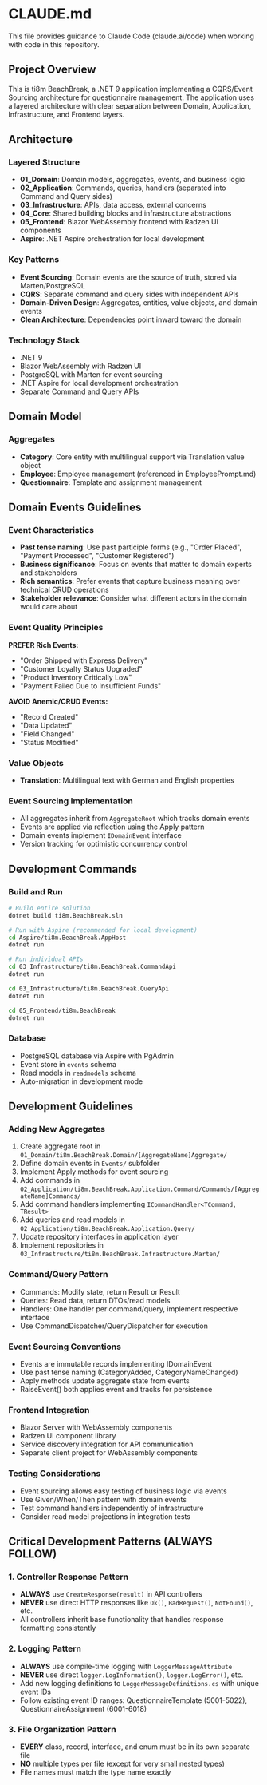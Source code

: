 # CLAUDE.md

This file provides guidance to Claude Code (claude.ai/code) when working with code in this repository.

## Project Overview

This is ti8m BeachBreak, a .NET 9 application implementing a CQRS/Event Sourcing architecture for questionnaire management. The application uses a layered architecture with clear separation between Domain, Application, Infrastructure, and Frontend layers.

## Architecture

### Layered Structure
- **01_Domain**: Domain models, aggregates, events, and business logic
- **02_Application**: Commands, queries, handlers (separated into Command and Query sides)
- **03_Infrastructure**: APIs, data access, external concerns
- **04_Core**: Shared building blocks and infrastructure abstractions
- **05_Frontend**: Blazor WebAssembly frontend with Radzen UI components
- **Aspire**: .NET Aspire orchestration for local development

### Key Patterns
- **Event Sourcing**: Domain events are the source of truth, stored via Marten/PostgreSQL
- **CQRS**: Separate command and query sides with independent APIs
- **Domain-Driven Design**: Aggregates, entities, value objects, and domain events
- **Clean Architecture**: Dependencies point inward toward the domain

### Technology Stack
- .NET 9
- Blazor WebAssembly with Radzen UI
- PostgreSQL with Marten for event sourcing
- .NET Aspire for local development orchestration
- Separate Command and Query APIs

## Domain Model

### Aggregates
- **Category**: Core entity with multilingual support via Translation value object
- **Employee**: Employee management (referenced in EmployeePrompt.md)
- **Questionnaire**: Template and assignment management

## Domain Events Guidelines

### Event Characteristics
- **Past tense naming**: Use past participle forms (e.g., "Order Placed", "Payment Processed", "Customer Registered")
- **Business significance**: Focus on events that matter to domain experts and stakeholders
- **Rich semantics**: Prefer events that capture business meaning over technical CRUD operations
- **Stakeholder relevance**: Consider what different actors in the domain would care about

### Event Quality Principles
**PREFER Rich Events:**
- "Order Shipped with Express Delivery"
- "Customer Loyalty Status Upgraded"
- "Product Inventory Critically Low"
- "Payment Failed Due to Insufficient Funds"
 
**AVOID Anemic/CRUD Events:**
- "Record Created"
- "Data Updated"
- "Field Changed"
- "Status Modified"

### Value Objects
- **Translation**: Multilingual text with German and English properties

### Event Sourcing Implementation
- All aggregates inherit from `AggregateRoot` which tracks domain events
- Events are applied via reflection using the Apply pattern
- Domain events implement `IDomainEvent` interface
- Version tracking for optimistic concurrency control

## Development Commands

### Build and Run
```bash
# Build entire solution
dotnet build ti8m.BeachBreak.sln

# Run with Aspire (recommended for local development)
cd Aspire/ti8m.BeachBreak.AppHost
dotnet run

# Run individual APIs
cd 03_Infrastructure/ti8m.BeachBreak.CommandApi
dotnet run

cd 03_Infrastructure/ti8m.BeachBreak.QueryApi
dotnet run

cd 05_Frontend/ti8m.BeachBreak
dotnet run
```

### Database
- PostgreSQL database via Aspire with PgAdmin
- Event store in `events` schema
- Read models in `readmodels` schema
- Auto-migration in development mode

## Development Guidelines

### Adding New Aggregates
1. Create aggregate root in `01_Domain/ti8m.BeachBreak.Domain/[AggregateName]Aggregate/`
2. Define domain events in `Events/` subfolder
3. Implement Apply methods for event sourcing
4. Add commands in `02_Application/ti8m.BeachBreak.Application.Command/Commands/[AggregateName]Commands/`
5. Add command handlers implementing `ICommandHandler<TCommand, TResult>`
6. Add queries and read models in `02_Application/ti8m.BeachBreak.Application.Query/`
7. Update repository interfaces in application layer
8. Implement repositories in `03_Infrastructure/ti8m.BeachBreak.Infrastructure.Marten/`

### Command/Query Pattern
- Commands: Modify state, return Result<T> or Result
- Queries: Read data, return DTOs/read models
- Handlers: One handler per command/query, implement respective interface
- Use CommandDispatcher/QueryDispatcher for execution

### Event Sourcing Conventions
- Events are immutable records implementing IDomainEvent
- Use past tense naming (CategoryAdded, CategoryNameChanged)
- Apply methods update aggregate state from events
- RaiseEvent() both applies event and tracks for persistence

### Frontend Integration
- Blazor Server with WebAssembly components
- Radzen UI component library
- Service discovery integration for API communication
- Separate client project for WebAssembly components

### Testing Considerations
- Event sourcing allows easy testing of business logic via events
- Use Given/When/Then pattern with domain events
- Test command handlers independently of infrastructure
- Consider read model projections in integration tests

## Critical Development Patterns (ALWAYS FOLLOW)

### 1. Controller Response Pattern
- **ALWAYS** use `CreateResponse(result)` in API controllers
- **NEVER** use direct HTTP responses like `Ok()`, `BadRequest()`, `NotFound()`, etc.
- All controllers inherit base functionality that handles response formatting consistently

### 2. Logging Pattern
- **ALWAYS** use compile-time logging with `LoggerMessageAttribute`
- **NEVER** use direct `logger.LogInformation()`, `logger.LogError()`, etc.
- Add new logging definitions to `LoggerMessageDefinitions.cs` with unique event IDs
- Follow existing event ID ranges: QuestionnaireTemplate (5001-5022), QuestionnaireAssignment (6001-6018)

### 3. File Organization Pattern
- **EVERY** class, record, interface, and enum must be in its own separate file
- **NO** multiple types per file (except for very small nested types)
- File names must match the type name exactly